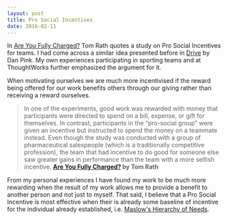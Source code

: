 ```yaml
---
layout: post
title: Pro Social Incentives
date: 2016-02-11
---
```


In [Are You Fully
Charged?](http://www.amazon.com/Are-You-Fully-Charged-Energizing/dp/1939714036)
Tom Rath quotes a study on Pro Social Incentives for teams. I had come across a
similar idea presented before in
[Drive](http://www.amazon.com/Drive-Surprising-Truth-About-Motivates/dp/1594484805)
by Dan Pink. My own experiences participating in sporting teams and at
ThoughtWorks further emphasized the argument for it. 

<!--more-->

When motivating ourselves we are much more incentivised if the reward being
offered for our work benefits others through our giving rather than receiving a
reward ourselves.

> In one of the experiments, good work was rewarded with money that
> participants were directed to spend on a bill, expense, or gift for
> themselves. In contrast, participants in the “pro-social group” were given an
> incentive but instructed to spend the money on a teammate instead. Even
> though the study was conducted with a group of pharmaceutical salespeople
> (which is a traditionally competitive profession), the team that had
> incentive to do good for someone else saw greater gains in performance than
> the team with a more selfish incentive. **[Are You Fully
Charged?](http://www.amazon.com/Are-You-Fully-Charged-Energizing/dp/1939714036) by Tom Rath**

From my personal experiences I have found my work to be much more rewarding
when the result of my work allows me to provide a benefit to another person and
not just to myself. That said, I believe that a Pro Social Incentive is most
effective when their is already some baseline of incentive for the individual
already established, i.e. [Maslow's Hierarchy of
Needs](https://en.wikipedia.org/wiki/Maslow%27s_hierarchy_of_needs).
